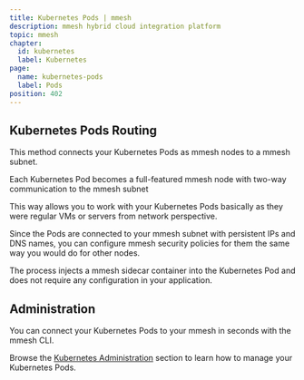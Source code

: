 ```yaml
---
title: Kubernetes Pods | mmesh
description: mmesh hybrid cloud integration platform
topic: mmesh
chapter:
  id: kubernetes
  label: Kubernetes
page:
  name: kubernetes-pods
  label: Pods
position: 402
---
```


## Kubernetes Pods Routing

This method connects your Kubernetes Pods as mmesh nodes to a mmesh subnet.

Each Kubernetes Pod becomes a full-featured mmesh node with two-way communication to the mmesh subnet

This way allows you to work with your Kubernetes Pods basically as they were regular VMs or servers from network perspective.

Since the Pods are connected to your mmesh subnet with persistent IPs and DNS names, you can configure mmesh security policies for them the same way you would do for other nodes.

The process injects a mmesh sidecar container into the Kubernetes Pod and does not require any configuration in your application.

## Administration

You can connect your Kubernetes Pods to your mmesh in seconds with the mmesh CLI.

Browse the [Kubernetes Administration](/docs/mmesh/administration/kubernetes) section
to learn how to manage your Kubernetes Pods.
